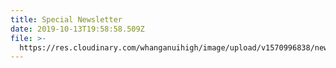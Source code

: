 ```yaml
---
title: Special Newsletter
date: 2019-10-13T19:58:58.509Z
file: >-
  https://res.cloudinary.com/whanganuihigh/image/upload/v1570996838/newsletters/NEWSLETTER_Oct_2019.pdf
---
```


